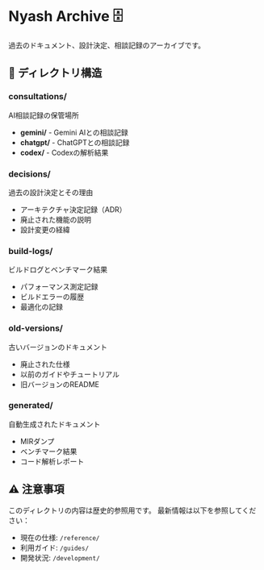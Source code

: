 # Nyash Archive 🗄️

過去のドキュメント、設計決定、相談記録のアーカイブです。

## 📂 ディレクトリ構造

### consultations/
AI相談記録の保管場所
- **gemini/** - Gemini AIとの相談記録
- **chatgpt/** - ChatGPTとの相談記録  
- **codex/** - Codexの解析結果

### decisions/
過去の設計決定とその理由
- アーキテクチャ決定記録（ADR）
- 廃止された機能の説明
- 設計変更の経緯

### build-logs/
ビルドログとベンチマーク結果
- パフォーマンス測定記録
- ビルドエラーの履歴
- 最適化の記録

### old-versions/
古いバージョンのドキュメント
- 廃止された仕様
- 以前のガイドやチュートリアル
- 旧バージョンのREADME

### generated/
自動生成されたドキュメント
- MIRダンプ
- ベンチマーク結果
- コード解析レポート

## ⚠️ 注意事項
このディレクトリの内容は歴史的参照用です。
最新情報は以下を参照してください：
- 現在の仕様: `/reference/`
- 利用ガイド: `/guides/`
- 開発状況: `/development/`
